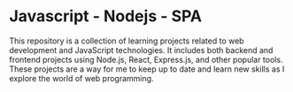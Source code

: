 # Javascript - Nodejs - SPA

This repository is a collection of learning projects related to web development and JavaScript technologies. It includes both backend and frontend projects using Node.js, React, Express.js, and other popular tools. These projects are a way for me to keep up to date and learn new skills as I explore the world of web programming.